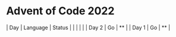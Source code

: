 # Advent of Code 2022

| Day | Language | Status |
|   |   |   |
| Day 2 | Go | ** |
| Day 1 | Go | ** |
